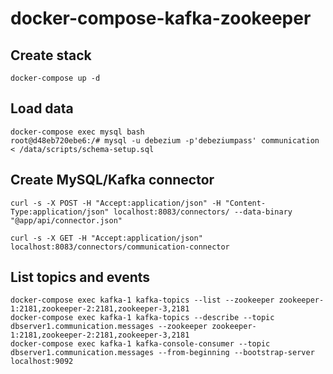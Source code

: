 # docker-compose-kafka-zookeeper


## Create stack

```
docker-compose up -d
```

## Load data

```
docker-compose exec mysql bash
root@d48eb720ebe6:/# mysql -u debezium -p'debeziumpass' communication < /data/scripts/schema-setup.sql
```

## Create MySQL/Kafka connector

```
curl -s -X POST -H "Accept:application/json" -H "Content-Type:application/json" localhost:8083/connectors/ --data-binary "@app/api/connector.json"
```

```
curl -s -X GET -H "Accept:application/json" localhost:8083/connectors/communication-connector
```

## List topics and events

```
docker-compose exec kafka-1 kafka-topics --list --zookeeper zookeeper-1:2181,zookeeper-2:2181,zookeeper-3,2181
docker-compose exec kafka-1 kafka-topics --describe --topic dbserver1.communication.messages --zookeeper zookeeper-1:2181,zookeeper-2:2181,zookeeper-3,2181
docker-compose exec kafka-1 kafka-console-consumer --topic dbserver1.communication.messages --from-beginning --bootstrap-server localhost:9092
```